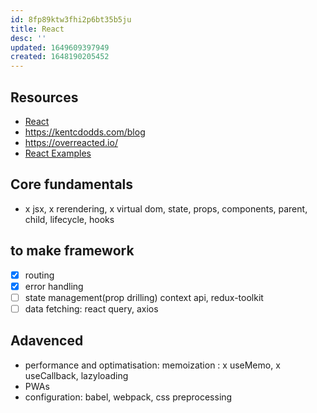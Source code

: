 ```yaml
---
id: 8fp89ktw3fhi2p6bt35b5ju
title: React
desc: ''
updated: 1649609397949
created: 1648190205452
---
```


## Resources

- [React](https://sapient.udemy.com/course/complete-react-developer-zero-to-mastery/)
- https://kentcdodds.com/blog
- https://overreacted.io/
- [React Examples](https://reactjsexample.com/)

## Core fundamentals
- x jsx, x rerendering, x virtual dom, state, props, components, parent, child, lifecycle, hooks 
## to make framework
- [x] routing
- [x] error handling
- [ ] state management(prop drilling) context api, redux-toolkit
- [ ] data fetching: react query, axios

## Adavenced
- performance and optimatisation: memoization : x useMemo, x useCallback, lazyloading
- PWAs
- configuration: babel, webpack, css preprocessing
